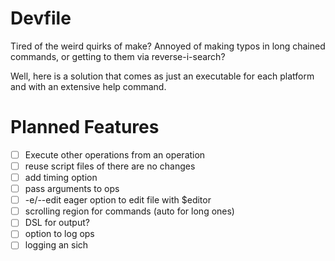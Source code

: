 # Devfile

Tired of the weird quirks of make? Annoyed of making typos in long chained commands, or getting to them via reverse-i-search?

Well, here is a solution that comes as just an executable for each platform and with an extensive help command.

# Planned Features

- [ ] Execute other operations from an operation
- [ ] reuse script files of there are no changes
- [ ] add timing option
- [ ] pass arguments to ops
- [ ] -e/--edit eager option to edit file with $editor
- [ ] scrolling region for commands (auto for long ones)
- [ ] DSL for output?
- [ ] option to log ops
- [ ] logging an sich
